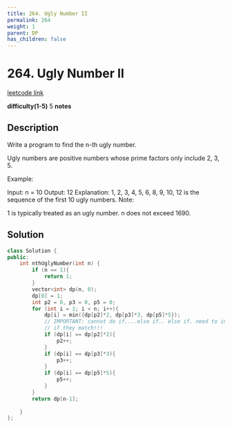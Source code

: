 ```yaml
---
title: 264. Ugly Number II
permalink: 264
weight: 1
parent: DP
has_children: false
---
```

# 264. Ugly Number II
[leetcode link](https://leetcode.com/problems/ugly-number-ii/)

**difficulty(1-5)** 
5
**notes**   

## Description
Write a program to find the n-th ugly number.

Ugly numbers are positive numbers whose prime factors only include 2, 3, 5. 

Example:

Input: n = 10
Output: 12
Explanation: 1, 2, 3, 4, 5, 6, 8, 9, 10, 12 is the sequence of the first 10 ugly numbers.
Note:  

1 is typically treated as an ugly number.
n does not exceed 1690.

## Solution

```c++
class Solution {
public:
    int nthUglyNumber(int n) {
        if (n == 1){
            return 1;
        }
        vector<int> dp(n, 0);
        dp[0] = 1;
        int p2 = 0, p3 = 0, p5 = 0;
        for (int i = 1; i < n; i++){
            dp[i] = min({dp[p2]*2, dp[p3]*3, dp[p5]*5});
            // IMPORTANT: cannot do if,...else if.. else if. need to increment
            // if they match!!!
            if (dp[i] == dp[p2]*2){
                p2++;
            }
            if (dp[i] == dp[p3]*3){
                p3++;
            }
            if (dp[i] == dp[p5]*5){
                p5++;
            }
        }
        return dp[n-1];
        
    }
};
```